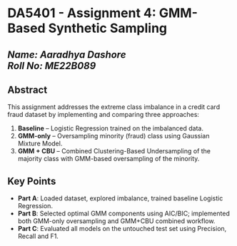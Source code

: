 # DA5401 - Assignment 4: GMM-Based Synthetic Sampling

*Name: Aaradhya Dashore* <br>
*Roll No: ME22B089*
---
## Abstract
This assignment addresses the extreme class imbalance in a credit card fraud dataset by implementing and comparing three approaches:
1. **Baseline** – Logistic Regression trained on the imbalanced data.  
2. **GMM-only** – Oversampling minority (fraud) class using Gaussian Mixture Model.  
3. **GMM + CBU** – Combined Clustering-Based Undersampling of the majority class with GMM-based oversampling of the minority.  

## Key Points
- **Part A**: Loaded dataset, explored imbalance, trained baseline Logistic Regression.  
- **Part B**: Selected optimal GMM components using AIC/BIC; implemented both GMM-only oversampling and GMM+CBU combined workflow.  
- **Part C**: Evaluated all models on the untouched test set using Precision, Recall and F1.  
